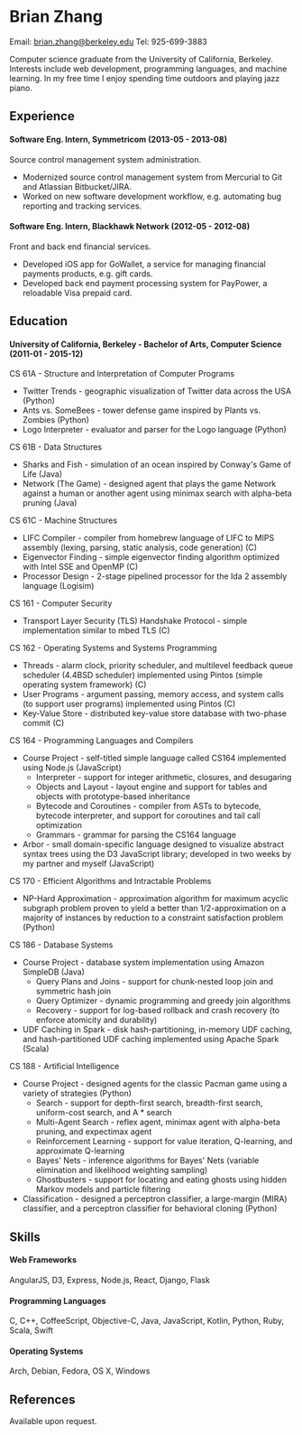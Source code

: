 Brian Zhang
============
Email: brian.zhang@berkeley.edu
Tel: 925-699-3883

Computer science graduate from the University of California, Berkeley. Interests include web development, programming languages, and machine learning. In my free time I enjoy spending time outdoors and playing jazz piano.


## Experience
#### Software Eng. Intern, Symmetricom (2013-05 - 2013-08)
Source control management system administration.
  - Modernized source control management system from Mercurial to Git and Atlassian Bitbucket/JIRA.
  - Worked on new software development workflow, e.g. automating bug reporting and tracking services.

#### Software Eng. Intern, Blackhawk Network (2012-05 - 2012-08)
Front and back end financial services.
  - Developed iOS app for GoWallet, a service for managing financial payments products, e.g. gift cards.
  - Developed back end payment processing system for PayPower, a reloadable Visa prepaid card.


## Education
#### University of California, Berkeley - Bachelor of Arts, Computer Science (2011-01 - 2015-12) 
CS 61A - Structure and Interpretation of Computer Programs
  - Twitter Trends - geographic visualization of Twitter data across the USA (Python)
  - Ants vs. SomeBees - tower defense game inspired by Plants vs. Zombies (Python)
  - Logo Interpreter - evaluator and parser for the Logo language (Python)

CS 61B - Data Structures
  - Sharks and Fish - simulation of an ocean inspired by Conway's Game of Life (Java)
  - Network (The Game) - designed agent that plays the game Network against a human or another agent using minimax search with alpha-beta pruning (Java)

CS 61C - Machine Structures
  - LIFC Compiler - compiler from homebrew language of LIFC to MIPS assembly (lexing, parsing, static analysis, code generation) (C)
  - Eigenvector Finding - simple eigenvector finding algorithm optimized with Intel SSE and OpenMP (C)
  - Processor Design - 2-stage pipelined processor for the Ida 2 assembly language (Logisim)

CS 161 - Computer Security
  - Transport Layer Security (TLS) Handshake Protocol - simple implementation similar to mbed TLS (C)

CS 162 - Operating Systems and Systems Programming
  - Threads - alarm clock, priority scheduler, and multilevel feedback queue scheduler (4.4BSD scheduler) implemented using Pintos (simple operating system framework) (C)
  - User Programs - argument passing, memory access, and system calls (to support user programs) implemented using Pintos (C)
  - Key-Value Store - distributed key-value store database with two-phase commit (C)

CS 164 - Programming Languages and Compilers
  - Course Project - self-titled simple language called CS164 implemented using Node.js (JavaScript)
    - Interpreter - support for integer arithmetic, closures, and desugaring
    - Objects and Layout - layout engine and support for tables and objects with prototype-based inheritance
    - Bytecode and Coroutines - compiler from ASTs to bytecode, bytecode interpreter, and support for coroutines and tail call optimization
    - Grammars - grammar for parsing the CS164 language
  - Arbor - small domain-specific language designed to visualize abstract syntax trees using the D3 JavaScript library; developed in two weeks by my partner and myself (JavaScript)

CS 170 - Efficient Algorithms and Intractable Problems
  - NP-Hard Approximation - approximation algorithm for maximum acyclic subgraph problem proven to yield a better than 1/2-approximation on a majority of instances by reduction to a constraint satisfaction problem (Python)

CS 186 - Database Systems
  - Course Project - database system implementation using Amazon SimpleDB (Java)
    - Query Plans and Joins - support for chunk-nested loop join and symmetric hash join
    - Query Optimizer - dynamic programming and greedy join algorithms
    - Recovery - support for log-based rollback and crash recovery (to enforce atomicity and durability)
  - UDF Caching in Spark - disk hash-partitioning, in-memory UDF caching, and hash-partitioned UDF caching implemented using Apache Spark (Scala)

CS 188 - Artificial Intelligence
  - Course Project - designed agents for the classic Pacman game using a variety of strategies (Python)
    - Search - support for depth-first search, breadth-first search, uniform-cost search, and A * search
    - Multi-Agent Search - reflex agent, minimax agent with alpha-beta pruning, and expectimax agent
    - Reinforcement Learning - support for value iteration, Q-learning, and approximate Q-learning
    - Bayes' Nets - inference algorithms for Bayes' Nets (variable elimination and likelihood weighting sampling)
    - Ghostbusters - support for locating and eating ghosts using hidden Markov models and particle filtering
  - Classification - designed a perceptron classifier, a large-margin (MIRA) classifier, and a perceptron classifier for behavioral cloning (Python)


## Skills
#### Web Frameworks 
AngularJS, D3, Express, Node.js, React, Django, Flask

#### Programming Languages 
C, C++, CoffeeScript, Objective-C, Java, JavaScript, Kotlin, Python, Ruby, Scala, Swift

#### Operating Systems 
Arch, Debian, Fedora, OS X, Windows


## References
Available upon request.

